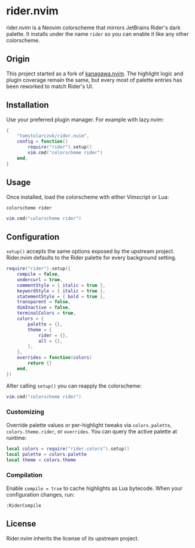 # rider.nvim

rider.nvim is a Neovim colorscheme that mirrors JetBrains Rider's dark palette. It installs under the name `rider` so you can enable it like any other colorscheme.

## Origin

This project started as a fork of [kanagawa.nvim](https://github.com/rebelot/kanagawa.nvim). The highlight logic and plugin coverage remain the same, but every most of palette entries has been reworked to match Rider's UI.

## Installation

Use your preferred plugin manager. For example with lazy.nvim:

```lua
{
    "tomstolarczuk/rider.nvim",
    config = function()
        require("rider").setup()
        vim.cmd("colorscheme rider")
    end,
}
```

## Usage

Once installed, load the colorscheme with either Vimscript or Lua:

```vim
colorscheme rider
```

```lua
vim.cmd("colorscheme rider")
```

## Configuration

`setup()` accepts the same options exposed by the upstream project. Rider.nvim defaults to the Rider palette for every background setting.

```lua
require("rider").setup({
    compile = false,
    undercurl = true,
    commentStyle = { italic = true },
    keywordStyle = { italic = true },
    statementStyle = { bold = true },
    transparent = false,
    dimInactive = false,
    terminalColors = true,
    colors = {
        palette = {},
        theme = {
            rider = {},
            all = {},
        },
    },
    overrides = function(colors)
        return {}
    end,
})
```

After calling `setup()` you can reapply the colorscheme:

```lua
vim.cmd("colorscheme rider")
```

### Customizing

Override palette values or per-highlight tweaks via `colors.palette`, `colors.theme.rider`, or `overrides`. You can query the active palette at runtime:

```lua
local colors = require("rider.colors").setup()
local palette = colors.palette
local theme = colors.theme
```

### Compilation

Enable `compile = true` to cache highlights as Lua bytecode. When your configuration changes, run:

```vim
:RiderCompile
```

## License

Rider.nvim inherits the license of its upstream project.
